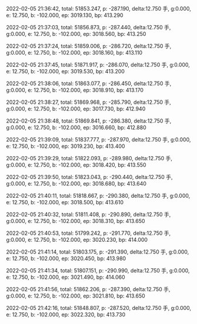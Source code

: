 2022-02-05 21:36:42, total: 51853.247, p: -287.190, delta:12.750 手, g:0.000, e: 12.750, b: -102.000, ep: 3019.130, bp: 413.290

2022-02-05 21:37:03, total: 51856.873, p: -287.440, delta:12.750 手, g:0.000, e: 12.750, b: -102.000, ep: 3018.560, bp: 413.250

2022-02-05 21:37:24, total: 51859.006, p: -286.720, delta:12.750 手, g:0.000, e: 12.750, b: -102.000, ep: 3018.160, bp: 413.110

2022-02-05 21:37:45, total: 51871.917, p: -286.070, delta:12.750 手, g:0.000, e: 12.750, b: -102.000, ep: 3019.530, bp: 413.200

2022-02-05 21:38:06, total: 51863.077, p: -286.450, delta:12.750 手, g:0.000, e: 12.750, b: -102.000, ep: 3018.910, bp: 413.170

2022-02-05 21:38:27, total: 51869.968, p: -285.790, delta:12.750 手, g:0.000, e: 12.750, b: -102.000, ep: 3017.730, bp: 412.940

2022-02-05 21:38:48, total: 51869.841, p: -286.380, delta:12.750 手, g:0.000, e: 12.750, b: -102.000, ep: 3016.660, bp: 412.880

2022-02-05 21:39:09, total: 51837.777, p: -287.970, delta:12.750 手, g:0.000, e: 12.750, b: -102.000, ep: 3019.230, bp: 413.400

2022-02-05 21:39:29, total: 51822.093, p: -289.980, delta:12.750 手, g:0.000, e: 12.750, b: -102.000, ep: 3018.420, bp: 413.550

2022-02-05 21:39:50, total: 51823.043, p: -290.440, delta:12.750 手, g:0.000, e: 12.750, b: -102.000, ep: 3018.680, bp: 413.640

2022-02-05 21:40:11, total: 51818.667, p: -290.380, delta:12.750 手, g:0.000, e: 12.750, b: -102.000, ep: 3018.500, bp: 413.610

2022-02-05 21:40:32, total: 51811.408, p: -290.890, delta:12.750 手, g:0.000, e: 12.750, b: -102.000, ep: 3018.310, bp: 413.650

2022-02-05 21:40:53, total: 51799.242, p: -291.770, delta:12.750 手, g:0.000, e: 12.750, b: -102.000, ep: 3020.230, bp: 414.000

2022-02-05 21:41:14, total: 51803.175, p: -291.390, delta:12.750 手, g:0.000, e: 12.750, b: -102.000, ep: 3020.450, bp: 413.980

2022-02-05 21:41:34, total: 51807.151, p: -290.990, delta:12.750 手, g:0.000, e: 12.750, b: -102.000, ep: 3021.490, bp: 414.060

2022-02-05 21:41:56, total: 51862.206, p: -287.390, delta:12.750 手, g:0.000, e: 12.750, b: -102.000, ep: 3021.810, bp: 413.650

2022-02-05 21:42:16, total: 51848.807, p: -287.520, delta:12.750 手, g:0.000, e: 12.750, b: -102.000, ep: 3022.320, bp: 413.730